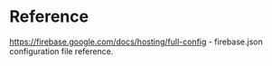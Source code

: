 # Reference

https://firebase.google.com/docs/hosting/full-config - firebase.json configuration file reference.
